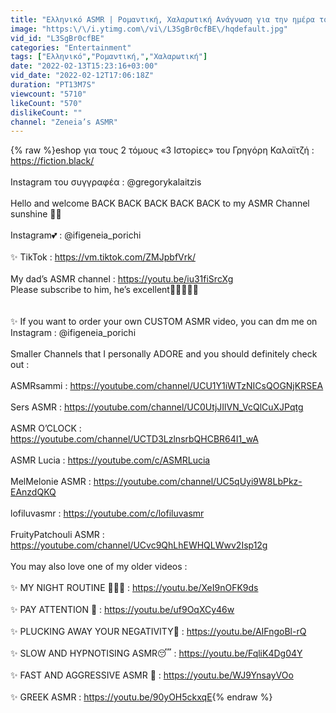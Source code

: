 ```yaml
---
title: "Ελληνικό ASMR | Ρομαντική, Χαλαρωτική Ανάγνωση για την ημέρα του Αγίου Βαλεντίνου"
image: "https:\/\/i.ytimg.com\/vi\/L3SgBr0cfBE\/hqdefault.jpg"
vid_id: "L3SgBr0cfBE"
categories: "Entertainment"
tags: ["Ελληνικό","Ρομαντική,","Χαλαρωτική"]
date: "2022-02-13T15:23:16+03:00"
vid_date: "2022-02-12T17:06:18Z"
duration: "PT13M7S"
viewcount: "5710"
likeCount: "570"
dislikeCount: ""
channel: "Zeneia’s ASMR"
---
```

{% raw %}eshop για τους 2 τόμους «3 Ιστορίες» του Γρηγόρη Καλαϊτζή : <a rel="nofollow" target="blank" href="https://fiction.black/">https://fiction.black/</a><br /><br />Instagram του συγγραφέα : @gregorykalaitzis<br /><br />Hello and welcome BACK BACK BACK BACK BACK to my ASMR Channel sunshine 🤍✨<br /> <br /> Instagram💕 : @ifigeneia_porichi<br /><br />✨ TikTok : <a rel="nofollow" target="blank" href="https://vm.tiktok.com/ZMJpbfVrk/">https://vm.tiktok.com/ZMJpbfVrk/</a><br /><br />My dad’s ASMR channel : <a rel="nofollow" target="blank" href="https://youtu.be/iu31fiSrcXg">https://youtu.be/iu31fiSrcXg</a><br />Please subscribe to him, he’s excellent🥺🌸✨🙏🏻<br /><br /><br />✨ If you want to order your own CUSTOM ASMR video, you can dm me on Instagram : @ifigeneia_porichi<br /><br />Smaller Channels that I personally ADORE and you should definitely check out : <br /><br />ASMRsammi : <a rel="nofollow" target="blank" href="https://youtube.com/channel/UCU1Y1iWTzNICsQOGNjKRSEA">https://youtube.com/channel/UCU1Y1iWTzNICsQOGNjKRSEA</a><br /><br />Sers ASMR : <a rel="nofollow" target="blank" href="https://youtube.com/channel/UC0UtjJIlVN_VcQlCuXJPqtg">https://youtube.com/channel/UC0UtjJIlVN_VcQlCuXJPqtg</a><br /><br />ASMR O’CLOCK : <a rel="nofollow" target="blank" href="https://youtube.com/channel/UCTD3LzlnsrbQHCBR64I1_wA">https://youtube.com/channel/UCTD3LzlnsrbQHCBR64I1_wA</a><br /><br />ASMR Lucia : <a rel="nofollow" target="blank" href="https://youtube.com/c/ASMRLucia">https://youtube.com/c/ASMRLucia</a><br /><br />MelMelonie ASMR : <a rel="nofollow" target="blank" href="https://youtube.com/channel/UC5qUyi9W8LbPkz-EAnzdQKQ">https://youtube.com/channel/UC5qUyi9W8LbPkz-EAnzdQKQ</a><br /><br />lofiluvasmr : <a rel="nofollow" target="blank" href="https://youtube.com/c/lofiluvasmr">https://youtube.com/c/lofiluvasmr</a><br /><br />FruityPatchouli ASMR : <a rel="nofollow" target="blank" href="https://youtube.com/channel/UCvc9QhLhEWHQLWwv2Isp12g">https://youtube.com/channel/UCvc9QhLhEWHQLWwv2Isp12g</a><br /><br />You may also love one of my older videos :<br /><br />✨ MY NIGHT ROUTINE 🧖🏽‍♀️ : <a rel="nofollow" target="blank" href="https://youtu.be/XeI9nOFK9ds">https://youtu.be/XeI9nOFK9ds</a><br /><br />✨ PAY ATTENTION 👀 : <a rel="nofollow" target="blank" href="https://youtu.be/uf9OqXCy46w">https://youtu.be/uf9OqXCy46w</a><br /><br />✨ PLUCKING AWAY YOUR NEGATIVITY🤍 : <a rel="nofollow" target="blank" href="https://youtu.be/AIFngoBl-rQ">https://youtu.be/AIFngoBl-rQ</a><br /><br />✨ SLOW AND HYPNOTISING ASMR😴 : <a rel="nofollow" target="blank" href="https://youtu.be/FqliK4Dg04Y">https://youtu.be/FqliK4Dg04Y</a><br /><br />✨ FAST AND AGGRESSIVE ASMR 💨 : <a rel="nofollow" target="blank" href="https://youtu.be/WJ9YnsayVOo">https://youtu.be/WJ9YnsayVOo</a><br /><br />✨ GREEK ASMR : <a rel="nofollow" target="blank" href="https://youtu.be/90yOH5ckxqE">https://youtu.be/90yOH5ckxqE</a>{% endraw %}
